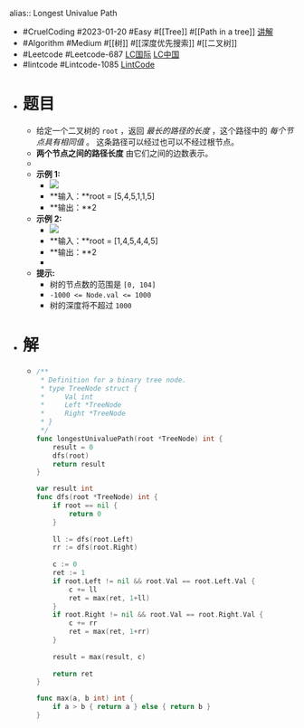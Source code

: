 alias:: Longest Univalue Path

- #CruelCoding #2023-01-20 #Easy #[[Tree]] #[[Path in a tree]] [讲解](https://youtu.be/ZLu_Cj4zYEY)
- #Algorithm #Medium #[[树]] #[[深度优先搜索]] #[[二叉树]]
- #Leetcode #Leetcode-687 [LC国际](https://leetcode.com/problems/longest-univalue-path/) [LC中国](https://leetcode.cn/problems/longest-univalue-path/)
- #lintcode #Lintcode-1085 [LintCode](https://www.lintcode.com/problem/1085/)
- # 题目
	- 给定一个二叉树的 `root` ，返回 *最长的路径的长度* ，这个路径中的 *每个节点具有相同值* 。 这条路径可以经过也可以不经过根节点。
	- **两个节点之间的路径长度** 由它们之间的边数表示。
	-
	- **示例 1:**
		- ![](https://assets.leetcode.com/uploads/2020/10/13/ex1.jpg)
		- **输入：**root = [5,4,5,1,1,5]
		- **输出：**2
	- **示例 2:**
		- ![](https://assets.leetcode.com/uploads/2020/10/13/ex2.jpg)
		- **输入：**root = [1,4,5,4,4,5]
		- **输出：**2
		-
	- **提示:**
		- 树的节点数的范围是 `[0, 104]`
		- `-1000 <= Node.val <= 1000`
		- 树的深度将不超过 `1000`
- # 解
	- ```go
	  /**
	   * Definition for a binary tree node.
	   * type TreeNode struct {
	   *     Val int
	   *     Left *TreeNode
	   *     Right *TreeNode
	   * }
	   */
	  func longestUnivaluePath(root *TreeNode) int {
	      result = 0
	      dfs(root)
	      return result
	  }
	  
	  var result int
	  func dfs(root *TreeNode) int {
	      if root == nil {
	          return 0
	      }
	      
	      ll := dfs(root.Left)
	      rr := dfs(root.Right)
	      
	      c := 0
	      ret := 1
	      if root.Left != nil && root.Val == root.Left.Val {
	          c += ll
	          ret = max(ret, 1+ll)
	      }
	      if root.Right != nil && root.Val == root.Right.Val {
	          c += rr
	          ret = max(ret, 1+rr)
	      }
	      
	      result = max(result, c)
	      
	      return ret
	  }
	  
	  func max(a, b int) int {
	      if a > b { return a } else { return b }
	  }
	  
	  ```
